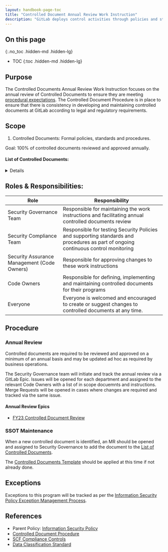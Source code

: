 ```yaml
---
layout: handbook-page-toc
title: "Controlled Document Annual Review Work Instruction"
description: "GitLab deploys control activities through policies and standards that establish what is expected and procedures that put policies and standards into action."
---
```


## On this page
{:.no_toc .hidden-md .hidden-lg}

- TOC
{:toc .hidden-md .hidden-lg}

## Purpose

The Controlled Documents Annual Review Work Instruction focuses on the annual review of Controlled Documents to ensure they are meeting [procedural expectations](https://about.gitlab.com/handbook/engineering/security/controlled-document-procedure.html). The Controlled Document Procedure is in place to ensure that there is consistency in developing and maintaining controlled documents at GitLab according to legal and regulatory requirements.


## Scope

1. Controlled Documents: Formal policies, standards and procedures.

Goal: 100% of controlled documents reviewed and approved annually.

#### List of Controlled Documents:

<details markdown="1">

| Document Name | Description | URL | Code Owners |
| :----: | :--------------------------------------: | :----: |:----:  |
| Acceptable Use Policy | Specifies requirements related to the use of GitLab computing resources and data assets by GitLab team members so as to protect our customers, team members, contractors, company, and other partners from harm caused by both deliberate and inadvertent misuse. | https://about.gitlab.com/handbook/people-group/acceptable-use-policy/ | Security, Legal and PeopleOps |
| Access Management Policy | Specifies Centralized access management ensuring that the authorized GitLab team-members have access to the correct data and systems at the correct level. | https://about.gitlab.com/handbook/engineering/security/access-management-policy.html | Security Assurance Management |
| Access Review Guidelines | Defines the importance of the User access review process as an important control activity required for internal and external IT audits, helping to minimize threats, and provide assurance of who has access to what. | https://about.gitlab.com/handbook/engineering/security/security-assurance/security-compliance/access-reviews.html | Security Compliance Team |
| Audit Logging Policy | Ensures the proper operation and security of critical information system activity. | https://about.gitlab.com/handbook/engineering/security/audit-logging-policy.html | Security Assurance Management |
| Backup Policy | Documents that our production databases are taken every 24 hours with continuous incremental data (at 60 sec intervals). | https://about.gitlab.com/handbook/engineering/infrastructure/production/#backups | Infrastructure Management Team |
| Backup Recovery Testing | Documentation implementing a backup testing pipeline to detect whether or not the backup is actually restorable and in good shape. | https://gitlab.com/gitlab-com/gl-infra/gitlab-restore/postgres-gprd/blob/master/README.md | Infrastructure Management Team |
| Business Continuity Plan | Documentation of our overall organizational program for achieving continuity of operations for business functions. Continuity planning addresses both information system restoration and implementation of alternative business processes when systems are compromised. | https://about.gitlab.com/handbook/business-technology/gitlab-business-continuity-plan/ | Information Technology Team |
| Business Impact Analysis (BIA) | Documents how we identify and prioritize system components by correlating them to mission critical processes that support the functioning of GitLab. | https://about.gitlab.com/handbook/engineering/security/security-assurance/security-risk/storm-program/business-impact-analysis.html | Security Risk Team |
| Change Management Policy | Specifies requirements to manage changes in the operational environment with the aim of doing so (in order of highest to lowest priority) safely, effectively and efficiently. | https://about.gitlab.com/handbook/engineering/infrastructure/change-management/ | Infrastructure Management Team |
| Controlled Document Procedure | Deploying control activities through policies and standards that establish what is expected and procedures that put policies and standards into action ensuring there is consistency in developing and maintaining controlled documents at GitLab utilizing a hierarchal approach for managing legal and regulatory requirements. | https://about.gitlab.com/handbook/engineering/security/controlled-document-procedure.html | Security Assurance Management |
| Data Classification Standard | Defines data categories and provides a matrix of security and privacy controls for the purposes of determining the level of protection to be applied to GitLab data throughout its lifecycle. | https://about.gitlab.com/handbook/engineering/security/data-classification-standard.html | Security Assurance Management |
| Data Protection Impact Assessment (DPIA) Policy | Ensures that our use of personal data is fully understood, that risks to the rights and freedoms of individuals resulting from the processing of personal data are carefully examined and that all appropriate measures are put in place to protect these rights throughout the lifecycle of the processing. DPIAs, in conjunction with the associated forms and guidance, should be used to ensure that our obligations and policies in this area are met. | https://about.gitlab.com/handbook/legal/privacy/dpia-policy/| Security Management |
| Data Management Standard | This standard documents how the data team delivers results that matter securing our data. | https://about.gitlab.com/handbook/business-technology/data-team/data-management/ | Data Team Management |
| Data Platform Guidelines | This document identifies our guidelines for the data flow diagram, system tiers and access. | https://about.gitlab.com/handbook/business-technology/data-team/platform/ | Data Team Management |
| Database Disaster Recovery | Documents our disaster recovery for databases. | https://about.gitlab.com/handbook/engineering/infrastructure/database/disaster_recovery.html | Infrastructure Management Team |
| Disaster Recovery | Documents our disaster recovery. | https://gitlab.com/gitlab-com/gl-infra/readiness/-/blob/master/library/disaster-recovery/index.md |  Infrastructure Management Team |
| Encryption Policy | Documents the encryption process in which data is securely encoded at rest and in transit to remain hidden from or inaccessible to unauthorized users to better protect private, proprietary and sensitive data and enhance the security of communication between client applications and servers. | https://about.gitlab.com/handbook/engineering/security/threat-management/vulnerability-management/encryption-policy.html | Security Assurance Management |
| EndPoint Management | GitLab utilizes centralized laptop management for company-issued laptops. | https://about.gitlab.com/handbook/business-technology/team-member-enablement/onboarding-access-requests/endpoint-management/ | Business Technology Management |
| GCF Security Control Procedure | GCF Security Controls identified that need to be implemented by the security compliance team for compliance or regulatory reasons, these controls follow an established process in order to make that implementation successful. | https://about.gitlab.com/handbook/engineering/security/security-assurance/security-compliance/security-control-lifecycle.html | Security Compliance Management |
| GitLab Password Procedure | Passwords are one of the primary mechanisms that protect GitLab information systems and other resources from unauthorized use. Constructing secure passwords and ensuring proper password management is essential. GitLab's password guidelines are based, in part, on the recommendations by NIST 800-63B. | https://about.gitlab.com/handbook/security/#gitlab-password-policy-guidelines | Security Assurance Management |
| GitLab Terms of Service | Documents the terms of service when using GitLab | https://about.gitlab.com/terms/ | GitLab Legal |
| Information Security Management System (ISMS) | Documents the boundaries and objectives of GitLab's ISMS | https://about.gitlab.com/handbook/engineering/security/ISMS.html | Security Assurance Management |
| IT Help Team Policy and Standards | Documents IT Support responsibilities for onboarding and managing company assets. | https://about.gitlab.com/handbook/business-ops/employee-enablement/it-help/ | Business Technology Management |
| IT Ops Policy and Standards | Documents IT Operations responsibilities for onboarding and managing company assets. | https://about.gitlab.com/handbook/business-ops/employee-enablement/it-ops-team/ | Business Technology Management |
| Off-boarding Policy Guidelines | Documents off-boarding step by step process that covers all the steps necessary to successfully part ways with an employee following their resignation or termination. When done well, a clear offboarding process ensures a smooth transition for both the company and the departing employee. | https://about.gitlab.com/handbook/offboarding/offboarding_guidelines/ | People Operations Management |
| Penetration Testing Policy | Document determines whether or not defensive measures employed on the system are strong enough to prevent security breaches. Penetration test reports also suggest the countermeasures that can be taken to reduce the risk of the system being attacked. | https://about.gitlab.com/handbook/engineering/security/penetration-testing-policy.html | Security Assurance Management |
| People Policies | These policies document the benefits, procedures, and requirements of the company. | https://about.gitlab.com/handbook/people-policies/ | People Management |
| Production Architecture | The GitLab.com core infrastructure is primarily hosted in Google Cloud Platform's (GCP) us-east1 region (see Regions and Zones)—and we use GCP iconography in our diagrams to represent GCP resources. We do have dependencies on other cloud providers for separate functions. Some of the dependencies are legacy fragments from our migration from Azure, and others are deliberate to separate concerns in the event of cloud provider service disruption.   This document does not cover servers that are not integral to the public facing operations of GitLab.com. | https://about.gitlab.com/handbook/engineering/infrastructure/production/architecture/ | Infrastructure Management Team |
| Records Retention & Disposal Policy | Documents the specific retention and secure disposal requirements for critical GitLab records. | https://about.gitlab.com/handbook/engineering/security/records-retention-deletion.html | Security Risk Management |
| Security Operational Risk Management | The Information Security Risk Management Program performs risk analysis of information resources that store, process or transmit an organization's data. The purpose of the Security Operational Risk Management (“StORM”) program at GitLab is to identify, track, and treat security operational risks in support of GitLab's organization-wide objectives. The Security Risk team utilizes the procedures below to ensure that security risks that may impact GitLab's ability to achieve its customer commitments and operational objectives are effectively identified and treated. | https://about.gitlab.com/handbook/engineering/security/security-assurance/security-risk/storm-program/ | Security Risk Management |
| Security Compliance Observation Management Procedure | Defines the risks identified at the information system or business process levels and how to track them. | https://about.gitlab.com/handbook/engineering/security/security-assurance/security-compliance/observation-remediation-procedure.html | Security Compliance Management |
| Security Incident Communications Plan | Documents the communication response plan to map out the who, what, when, and how of GitLab in notifying and engaging with internal stakeholders and external customers on security incidents. This plan of action covers the strategy and approach for security events which have a ‘high’ or greater impact as outlined in GitLab’s risk scoring matrix. | https://about.gitlab.com/handbook/engineering/security/security-operations/sirt/security-incident-communication-plan.html | Security Management |
| Security Incident Response Guide | Documents the responsibilities of all GitLab team members when responding to or reporting security incidents. | https://about.gitlab.com/handbook/engineering/security/security-operations/sirt/sec-incident-response.html | Security Management |
| Security Operations On-Call Guide (Major Incidents) | Documents how the Security Operations Team (SecOps) is collectively on-call 24/7/365, split into 12-hour shifts Monday to Friday and 48-hour coverage Saturday and Sunday. | https://about.gitlab.com/handbook/engineering/security/secops-oncall.html#major-incident-response-workflow | Security Assurance Management |
| Security Trainings Procedure | Describes the security awareness training program that provides ongoing training to GitLab team members that enhances knowledge and identification of cybersecurity threats, vulnerabilities, and attacks. | https://about.gitlab.com/handbook/engineering/security/security-assurance/governance/sec-training.html | Security Assurance Management |
| Third Party Risk Management | Documents the process in order to minimize the risk associated with third party applications and services. The Security Risk Team performs security reviews on new and renewing third party vendors that are requested through the procurement process. | https://about.gitlab.com/handbook/engineering/security/security-assurance/security-risk/third-party-risk-management.html | Security Risk Management |
| Vulnerability Management Policy | Documents the recurring process of identifying, classifying, prioritizing, mitigating, and remediating vulnerabilities. This overview will focus on infrastructure vulnerabilities and the operational vulnerability management process designed to provide insight into our environments, leverage GitLab for vulnerability workflows, promote healthy patch management among other preventative best-practices, and remediate risk; all with the end goal to better secure our environments. | https://about.gitlab.com/handbook/engineering/security/threat-management/vulnerability-management/#vulnerability-management-overview | Security Assurance Management |

</details>


## Roles & Responsibilities:

| Role  | Responsibility |
|-----------|-----------|
| Security Governance Team | Responsible for maintaining the work instructions and facilitating annual controlled documents review |
| Security Compliance Team | Responsible for testing Security Policies and supporting standards and procedures as part of ongoing continuous control monitoring |
| Security Assurance Management (Code Owners) | Responsible for approving changes to these work instructions |
| Code Owners | Responsible for defining, implementing and maintaining controlled documents for their programs |
| Everyone |  Everyone is welcomed and encouraged to create or suggest changes to controlled documents at any time.

## Procedure

### Annual Review
Controlled documents are required to be reviewed and approved on a minimum of an annual basis and may be updated ad hoc as required by business operations.

The Security Governance team will initiate and track the annual review via a GitLab Epic. Issues will be opened for each department and assigned to the relevant Code Owners with a list of in scope docuemnts and instructions. Merge Requests will be opened in cases where changes are required and tracked via the same issue.

#### Annual Review Epics
- [FY23 Controlled Document Review](https://gitlab.com/groups/gitlab-com/gl-security/security-assurance/governance/-/epics/7)

### SSOT Maintenance
When a new controlled document is identified, an MR should be opened and assigned to Security Governance to add the document to the [List of Controlled Documents](https://about.gitlab.com/handbook/engineering/security/controlled-document-program.html#list-of-controlled-documents).

The [Controlled Documents Template](https://gitlab.com/gitlab-com/gl-security/security-assurance/governance/security-governance/-/blob/master/runbooks/controlled%20documents%20template.md) should be applied at this time if not already done.

## Exceptions
Exceptions to this program will be tracked as per the [Information Security Policy Exception Management Process](/handbook/engineering/security/#information-security-policy-exception-management-process).

## References
* Parent Policy: [Information Security Policy](/handbook/engineering/security/)
* [Controlled Document Procedure](https://about.gitlab.com/handbook/engineering/security/controlled-document-procedure.html)
* [SCF Compliance Controls](/handbook/engineering/security/security-assurance/security-compliance/guidance/compliance.html)
* [Data Classification Standard](/handbook/engineering/security/data-classification-standard.html)
